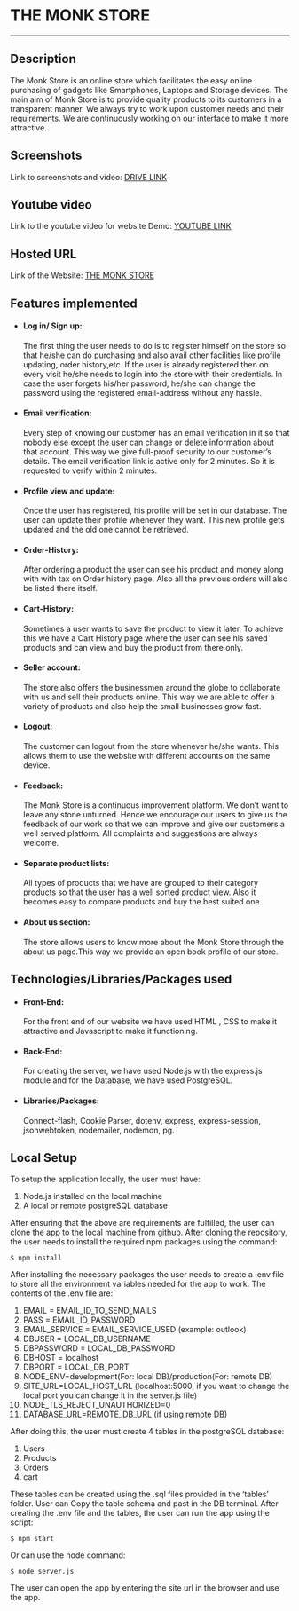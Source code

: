 # THE MONK STORE
---
## Description
The Monk Store is an online store which facilitates the easy online purchasing of gadgets like Smartphones, Laptops and Storage devices. The main aim of Monk Store is to provide quality products to its customers in a transparent manner. We always try to work upon customer needs and their requirements. We are continuously working on our interface to make it more attractive.

## Screenshots
Link to screenshots and video: [DRIVE LINK](https://drive.google.com/drive/folders/1a9aKDEmQS6xDlDykMyMslMFQWDcVYcn_?usp=sharing)

## Youtube video
Link to the youtube video for website Demo: [YOUTUBE LINK](https://youtu.be/BR4GLcENSGM)

## Hosted URL
Link of the Website: [THE MONK STORE](https://webkriti-the-monk-store.herokuapp.com/)

## Features implemented
* #### Log in/ Sign up: 
    The first thing the user needs to do is to register himself on the store so that he/she can do purchasing and also avail other facilities like profile updating, order history,etc. If the user is already registered then on every visit he/she needs to login into the store with their credentials. In case the user forgets his/her password, he/she can change the password using the registered email-address without any hassle.

* #### Email verification:
    Every step of knowing our customer has an email verification in it so that nobody else except the user can change or delete information about that account. This way we give  full-proof security to our customer’s details. The email verification link is active only for 2 minutes. So it is requested to verify within 2 minutes.

* #### Profile view and update:
    Once the user has registered, his profile will be set in our database. The user can update their profile whenever they want. This new profile gets updated and the old one cannot be retrieved. 

* #### Order-History:
    After ordering a product the user can see his product and money along with with tax on Order history page. Also all the previous orders will also be listed there itself.

* #### Cart-History:
    Sometimes a user wants to save the product to view it later. To achieve this we have a Cart History page where the user can see his saved products and can view and buy the product from there only.

* #### Seller account:

    The store also offers the businessmen around the globe to collaborate with us and sell their products online. This way we are able to offer a variety of products and also help the small businesses grow fast.

* #### Logout:
    The customer can logout from the store whenever he/she wants. This allows them to use the website with different accounts on the same device.

* #### Feedback:
    The Monk Store is a continuous improvement platform. We don’t want to leave any stone unturned. Hence we encourage our users to give us the feedback of our work so that we can improve and give our customers a well served platform. All complaints and suggestions are always welcome.  


* #### Separate product lists:
    All types of products that we have are grouped to their category products so that the user has a well sorted product view. Also it becomes easy to compare products and buy the best suited one.

* #### About us section:
    The store allows users to know more about the Monk Store through the about us page.This way we provide an open book profile of our store.

## Technologies/Libraries/Packages used
* #### Front-End: 
    For the front end of our website we have used HTML , CSS to make it attractive and Javascript to make it functioning.


* #### Back-End: 
    For creating the server, we have used Node.js with the express.js module and for the Database, we have used PostgreSQL.


* #### Libraries/Packages:
    Connect-flash, Cookie Parser, dotenv, express, express-session, jsonwebtoken, nodemailer, nodemon, pg.

## Local Setup
To setup the application locally, the user must have:
1. Node.js installed on the local machine
2. A local or remote postgreSQL database

After ensuring that the above are requirements are fulfilled, the user can clone the app to the local machine from github. After cloning the repository, the user needs to install the required npm packages using the command:

`$ npm install`

After installing the necessary packages the user needs to create a .env file to store all the environment variables needed for the app to work. The contents of the .env file are: 
1. EMAIL = EMAIL_ID_TO_SEND_MAILS
2. PASS = EMAIL_ID_PASSWORD
3. EMAIL_SERVICE = EMAIL_SERVICE_USED (example: outlook)
4. DBUSER = LOCAL_DB_USERNAME
5. DBPASSWORD = LOCAL_DB_PASSWORD
6. DBHOST = localhost
7. DBPORT = LOCAL_DB_PORT
8. NODE_ENV=development(For: local DB)/production(For: remote DB)
9. SITE_URL=LOCAL_HOST_URL (localhost:5000, if you want to change the local port you can change it in the server.js file)
10. NODE_TLS_REJECT_UNAUTHORIZED=0
11. DATABASE_URL=REMOTE_DB_URL (if using remote DB)

After doing this, the user must create 4 tables in the postgreSQL database: 
1. Users
2. Products
3. Orders
4. cart

These tables can be created using the .sql files provided in the ‘tables’ folder. User can Copy the table schema and past in the DB terminal.
After creating the .env file and the tables, the user can run the app using the script: 

`$ npm start`

Or can use the node command: 

`$ node server.js`

The user can open the app by entering the site url in the browser and use the app.
